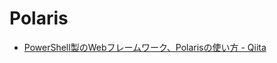 # Polaris

- [PowerShell製のWebフレームワーク、Polarisの使い方 - Qiita](https://qiita.com/nimzo6689/items/502262bd5eb1bc8ea4a1)
